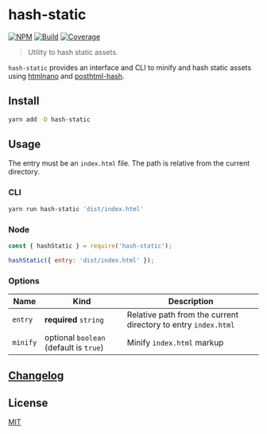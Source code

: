 # hash-static

[![NPM][npm]][npm-url]
[![Build][build]][build-badge]
[![Coverage][codecov-shield]][codecov]

> Utility to hash static assets.

`hash-static` provides an interface and CLI to minify and hash static assets using [htmlnano](https://github.com/posthtml/htmlnano) and [posthtml-hash](https://github.com/posthtml/posthtml-hash).

## Install

```bash
yarn add -D hash-static
```

## Usage

The entry must be an `index.html` file. The path is relative from the current directory.

### CLI

```bash
yarn run hash-static 'dist/index.html'
```

### Node

```js
const { hashStatic } = require('hash-static');

hashStatic({ entry: 'dist/index.html' });
```

### Options

| Name     | Kind                                   | Description                                                    |
| -------- | -------------------------------------- | -------------------------------------------------------------- |
| `entry`  | **required** `string`                  | Relative path from the current directory to entry `index.html` |
| `minify` | optional `boolean` (default is `true`) | Minify `index.html` markup                                     |

## [Changelog](CHANGELOG.md)

## License

[MIT](LICENSE)

[npm]: https://img.shields.io/npm/v/hash-static.svg?color=blue
[npm-url]: https://npmjs.com/package/hash-static
[build]: https://travis-ci.com/metonym/hash-static.svg?branch=master
[build-badge]: https://travis-ci.com/metonym/hash-static
[codecov]: https://codecov.io/gh/metonym/hash-static
[codecov-shield]: https://img.shields.io/codecov/c/github/metonym/hash-static.svg
